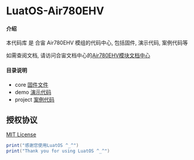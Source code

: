 # LuatOS-Air780EHV

#### 介绍

本代码库 是 合宙 Air780EHV 模组的代码中心, 包括固件, 演示代码, 案例代码等

如需查阅文档, 请访问合宙文档中心的[Air780EHV模块文档中心](https://docs.openluat.com/air780ehv)

#### 目录说明

* core  [固件文件](core/)
* demo  [演示代码](demo/)
* project  [案例代码](project/)

## 授权协议

[MIT License](LICENSE)

```lua
print("感谢您使用LuatOS ^_^")
print("Thank you for using LuatOS ^_^")
```